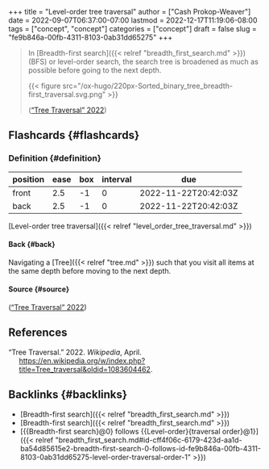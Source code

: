 +++
title = "Level-order tree traversal"
author = ["Cash Prokop-Weaver"]
date = 2022-09-07T06:37:00-07:00
lastmod = 2022-12-17T11:19:06-08:00
tags = ["concept", "concept"]
categories = ["concept"]
draft = false
slug = "fe9b846a-00fb-4311-8103-0ab31dd65275"
+++

> In [Breadth-first search]({{< relref "breadth_first_search.md" >}}) (BFS) or level-order search, the search tree is broadened as much as possible before going to the next depth.
>
> {{< figure src="/ox-hugo/220px-Sorted_binary_tree_breadth-first_traversal.svg.png" >}}
>
> (<a href="#citeproc_bib_item_1">“Tree Traversal” 2022</a>)


## Flashcards {#flashcards}


### Definition {#definition}

| position | ease | box | interval | due                  |
|----------|------|-----|----------|----------------------|
| front    | 2.5  | -1  | 0        | 2022-11-22T20:42:03Z |
| back     | 2.5  | -1  | 0        | 2022-11-22T20:42:03Z |

[Level-order tree traversal]({{< relref "level_order_tree_traversal.md" >}})


#### Back {#back}

Navigating a [Tree]({{< relref "tree.md" >}}) such that you visit all items at the same depth before moving to the next depth.


#### Source {#source}

(<a href="#citeproc_bib_item_1">“Tree Traversal” 2022</a>)

## References

<style>.csl-entry{text-indent: -1.5em; margin-left: 1.5em;}</style><div class="csl-bib-body">
  <div class="csl-entry"><a id="citeproc_bib_item_1"></a>“Tree Traversal.” 2022. <i>Wikipedia</i>, April. <a href="https://en.wikipedia.org/w/index.php?title=Tree_traversal&oldid=1083604462">https://en.wikipedia.org/w/index.php?title=Tree_traversal&#38;oldid=1083604462</a>.</div>
</div>


## Backlinks {#backlinks}

-   [Breadth-first search]({{< relref "breadth_first_search.md" >}})
-   [Breadth-first search]({{< relref "breadth_first_search.md" >}})
-   [{{Breadth-first search}@0} follows {{Level-order}{traversal order}@1}]({{< relref "breadth_first_search.md#id-cff4f06c-6179-423d-aa1d-ba54d85615e2-breadth-first-search-0-follows-id-fe9b846a-00fb-4311-8103-0ab31dd65275-level-order-traversal-order-1" >}})
